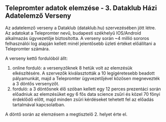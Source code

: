 ## Telepromter adatok elemzése - 3. Dataklub Házi Adatelemző Verseny

Az adatelemző verseny a Dataklub (dataklub.hu) szervezésében jött létre.
Az adatokat a Telepromter nevű, budapesti székhelyű IOS/Android alkalmazás ügyvezetője biztosította. A verseny során ~4 millió sororos felhasználói log alapján kellett minél jelentősebb üzleti értéket előállítani a Telepromter számára.

A verseny kettő fordulóból állt:
1. online forduló: a versenyzőknek 8 hetük volt az elemzésük elkészítésére. A szervezők kiválasztották a 10 legígéretesebb beadott pályamunkát, majd a Telepromter ügyvezetőjével közösen megnevezték a 3 döntős versenyzőt.
2. forduló: a 3 döntősnek élő szóban kellett egy 12 perces prezentáci során előadniuk az elemzésüket egy 6 fős data science zsűri és közel 70 főnyi érdeklődő előtt, majd minden zsűri kérdéseket tehetett fel az előadás tartalmával kapcsolatban.

A döntő során az elemzésem a megtisztelő 2. helyet érte el.
